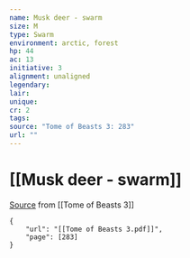 ```yaml
---
name: Musk deer - swarm
size: M
type: Swarm
environment: arctic, forest
hp: 44
ac: 13
initiative: 3
alignment: unaligned
legendary: 
lair: 
unique: 
cr: 2
tags: 
source: "Tome of Beasts 3: 283"
url: ""
---
```

# [[Musk deer - swarm]]

[Source](zotero://open-pdf/library/items/BLGR9HVR?page=283) from [[Tome of Beasts 3]]

```pdf
{
	"url": "[[Tome of Beasts 3.pdf]]",
	"page": [283]
}
```


